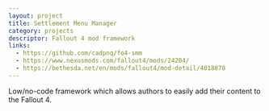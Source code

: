 ```yaml
---
layout: project
title: Settlement Menu Manager
category: projects
descriptor: Fallout 4 mod framework
links: 
  - https://github.com/cadpnq/fo4-smm
  - https://www.nexusmods.com/fallout4/mods/24204/
  - https://bethesda.net/en/mods/fallout4/mod-detail/4018878
---
```


Low/no-code framework which allows authors to easily add their content to the Fallout 4.